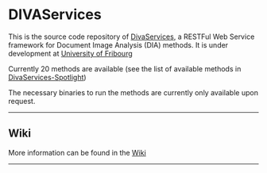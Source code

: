 # DIVAServices
This is the source code repository of [DivaServices](http://divaservices.unifr.ch), a RESTFul Web Service framework for Document Image Analysis (DIA) methods.
It is under development at [University of Fribourg](http://diuf.unifr.ch/diva/)

Currently 20 methods are available (see the list of available methods in [DivaServices-Spotlight](http://divaservices.unifr.ch/spotlight))

The necessary binaries to run the methods are currently only available upon request.

----------
## Wiki
More information can be found in the [Wiki](https://github.com/lunactic/DIVAServices/wiki/Home)

----------
